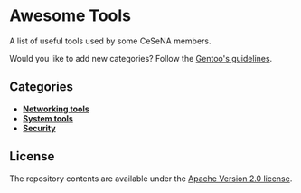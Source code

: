 # Awesome Tools

A list of useful tools used by some CeSeNA members.

Would you like to add new categories? Follow the [Gentoo's guidelines](http://packages.gentoo.org/categories).

## Categories

- **[Networking tools](./net/browse.org)** 
- **[System tools](./sys/browse.org)**
- **[Security](./sec/browse.org)**

## License

The repository contents are available under the [Apache Version 2.0 license](./LICENSE).
